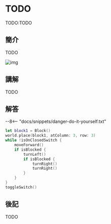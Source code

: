 # TODO

TODO:TODO

## 簡介

TODO

![img](https://imagedelivery.net/cdkaXPuFls5qlrh3GM4hfA/c8cbcf50-1823-49e4-cb43-8b6a3ba32200/public)

## 講解

TODO

## 解答

--8<-- "docs/snippets/danger-do-it-yourself.txt"

```swift linenums="1"
let block1 = Block()
world.place(block1, atColumn: 3, row: 3)
while !isOnClosedSwitch {
    moveForward()
    if isBlocked {
        turnLeft()
        if isBlocked {
            turnRight()
            turnRight()
        }
    }
}
toggleSwitch()
```

## 後記

TODO
